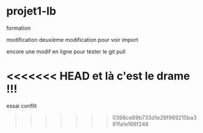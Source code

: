 # projet1-lb
formation

modification
deuxième modification pour voir import


encore une modif en ligne pour tester le git pull

<<<<<<< HEAD
et là c'est le drame !!!
=======
essai conflit
>>>>>>> 0398ce89b733d1e26f969215ba361fa1e166f248
